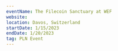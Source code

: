 ```yaml
---
eventName: The Filecoin Sanctuary at WEF
website: 
location: Davos, Switzerland
startDate: 1/15/2023
endDate: 1/20/2023
tag: PLN Event
---
```

